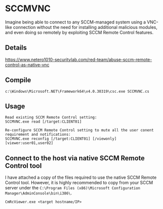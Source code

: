# SCCMVNC
Imagine being able to connect to any SCCM-managed system using a VNC-like connection without the need for installing additional malicious modules, and even doing so remotely by exploiting SCCM Remote Control features.

## Details
https://www.netero1010-securitylab.com/red-team/abuse-sccm-remote-control-as-native-vnc

## Compile
```
c:\Windows\Microsoft.NET\Framework64\v4.0.30319\csc.exe SCCMVNC.cs
```

## Usage
```
Read existing SCCM Remote Control setting:
SCCMVNC.exe read [/target:CLIENT01]

Re-configure SCCM Remote Control setting to mute all the user conent requirement and notifications:
SCCMVNC.exe reconfig [/target:CLIENT01] [/viewonly] [viewer:user01,user02]
```

## Connect to the host via native SCCM Remote Control tool
I have attached a copy of the files required to use the native SCCM Remote Control tool. However, it is highly recommended to copy from your SCCM server under the `C:\Program Files (x86)\Microsoft Configuration Manager\AdminConsole\bin\i386\`.
```
CmRcViewer.exe <target hostname/IP>
```